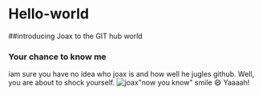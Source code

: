 # Hello-world
##introducing Joax to the GIT hub world
### Your chance to know me
iam sure you have no idea who joax is and how well he jugles github.
Well, you are about to shock yourself.
![joax](https://myportal.mak.ac.ug/photos/student-photos/2100723754.jpeg)"now you know" 
smile :smile:
Yaaaah!

